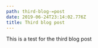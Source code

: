 ```yaml
---
path: third-blog-=post
date: 2019-06-24T23:14:02.776Z
title: Third blog post
---
```

This is a test for the third blog post
